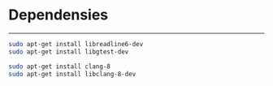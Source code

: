 
# Dependensies
-----
```sh
sudo apt-get install libreadline6-dev
sudo apt-get install libgtest-dev

sudo apt-get install clang-8
sudo apt-get install libclang-8-dev
```
